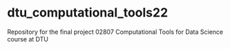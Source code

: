 # dtu_computational_tools22
Repository for the final project 02807 Computational Tools for Data Science course at DTU
